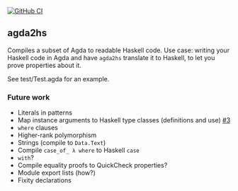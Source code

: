 [![GitHub CI](https://github.com/agda/agda2hs/workflows/CI/badge.svg)](https://github.com/agda/agda2hs/actions)

## agda2hs

Compiles a subset of Agda to readable Haskell code. Use case: writing your Haskell code in Agda and have `agda2hs` translate it to Haskell, to let you prove properties about it.

See test/Test.agda for an example.

### Future work

- Literals in patterns
- Map instance arguments to Haskell type classes (definitions and use) [#3](https://github.com/agda/agda2hs/pull/3)
- `where` clauses
- Higher-rank polymorphism
- Strings (compile to `Data.Text`)
- Compile `case_of_ λ where` to Haskell `case`
- `with`?
- Compile equality proofs to QuickCheck properties?
- Module export lists (how?)
- Fixity declarations
